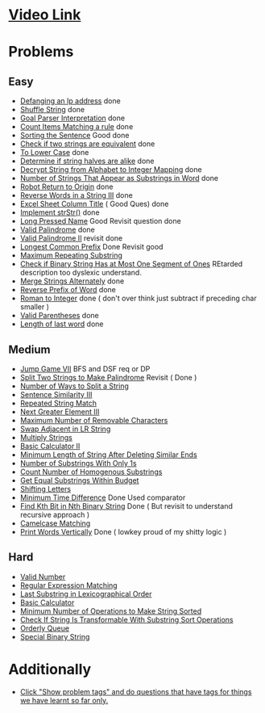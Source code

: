# [Video Link](https://youtu.be/zL1DPZ0Ovlo)

# Problems

## Easy

- [Defanging an Ip address](https://leetcode.com/problems/defanging-an-ip-address/) done
- [Shuffle String](https://leetcode.com/problems/shuffle-string/) done
- [Goal Parser Interpretation](https://leetcode.com/problems/goal-parser-interpretation/) done
- [Count Items Matching a rule](https://leetcode.com/problems/count-items-matching-a-rule/) done
- [Sorting the Sentence](https://leetcode.com/problems/sorting-the-sentence/) Good done
- [Check if two strings are equivalent](https://leetcode.com/problems/check-if-two-string-arrays-are-equivalent/) done
- [To Lower Case](https://leetcode.com/problems/to-lower-case/) done
- [Determine if string halves are alike](https://leetcode.com/problems/determine-if-string-halves-are-alike/) done
- [Decrypt String from Alphabet to Integer Mapping](https://leetcode.com/problems/decrypt-string-from-alphabet-to-integer-mapping/) done
- [Number of Strings That Appear as Substrings in Word](https://leetcode.com/problems/number-of-strings-that-appear-as-substrings-in-word/) done
- [Robot Return to Origin](https://leetcode.com/problems/robot-return-to-origin/) done
- [Reverse Words in a String III](https://leetcode.com/problems/reverse-words-in-a-string-iii/) done 
- [Excel Sheet Column Title](https://leetcode.com/problems/excel-sheet-column-title/) ( Good Ques) done
- [Implement strStr()](https://leetcode.com/problems/implement-strstr/) done 
- [Long Pressed Name](https://leetcode.com/problems/long-pressed-name/) Good Revisit question done
- [Valid Palindrome](https://leetcode.com/problems/valid-palindrome/) done
- [Valid Palindrome II](https://leetcode.com/problems/valid-palindrome-ii/) revisit done
- [Longest Common Prefix](https://leetcode.com/problems/longest-common-prefix/) Done Revisit good
- [Maximum Repeating Substring](https://leetcode.com/problems/maximum-repeating-substring/)
- [Check if Binary String Has at Most One Segment of Ones](https://leetcode.com/problems/check-if-binary-string-has-at-most-one-segment-of-ones/) REtarded description too dyslexic understand.
- [Merge Strings Alternately](https://leetcode.com/problems/merge-strings-alternately/) done
- [Reverse Prefix of Word](https://leetcode.com/problems/reverse-prefix-of-word/) done
- [Roman to Integer](https://leetcode.com/problems/roman-to-integer/) done ( don't over think just subtract if preceding char smaller )
- [Valid Parentheses](https://leetcode.com/problems/valid-parentheses/) done
- [Length of last word](https://leetcode.com/problems/length-of-last-word/) done

## Medium

- [Jump Game VII](https://leetcode.com/problems/jump-game-vii/) BFS and DSF req or DP
- [Split Two Strings to Make Palindrome](https://leetcode.com/problems/split-two-strings-to-make-palindrome/) Revisit ( Done )
- [Number of Ways to Split a String](https://leetcode.com/problems/number-of-ways-to-split-a-string/)
- [Sentence Similarity III](https://leetcode.com/problems/sentence-similarity-iii/)
- [Repeated String Match](https://leetcode.com/problems/repeated-string-match/)
- [Next Greater Element III](https://leetcode.com/problems/next-greater-element-iii/)
- [Maximum Number of Removable Characters](https://leetcode.com/problems/maximum-number-of-removable-characters/)
- [Swap Adjacent in LR String](https://leetcode.com/problems/swap-adjacent-in-lr-string/)
- [Multiply Strings](https://leetcode.com/problems/multiply-strings/)
- [Basic Calculator II](https://leetcode.com/problems/basic-calculator-ii/)
- [Minimum Length of String After Deleting Similar Ends](https://leetcode.com/problems/minimum-length-of-string-after-deleting-similar-ends/)
- [Number of Substrings With Only 1s](https://leetcode.com/problems/number-of-substrings-with-only-1s/)
- [Count Number of Homogenous Substrings](https://leetcode.com/problems/count-number-of-homogenous-substrings/)
- [Get Equal Substrings Within Budget](https://leetcode.com/problems/get-equal-substrings-within-budget/)
- [Shifting Letters](https://leetcode.com/problems/shifting-letters/)
- [Minimum Time Difference](https://leetcode.com/problems/minimum-time-difference/) Done Used comparator
- [Find Kth Bit in Nth Binary String](https://leetcode.com/problems/find-kth-bit-in-nth-binary-string/) Done ( But revisit to understand recursive approach )
- [Camelcase Matching](https://leetcode.com/problems/camelcase-matching/)
- [Print Words Vertically](https://leetcode.com/problems/print-words-vertically/) Done ( lowkey proud of my shitty logic )

## Hard

- [Valid Number](https://leetcode.com/problems/valid-number/)
- [Regular Expression Matching](https://leetcode.com/problems/regular-expression-matching/)
- [Last Substring in Lexicographical Order](https://leetcode.com/problems/last-substring-in-lexicographical-order/)
- [Basic Calculator](https://leetcode.com/problems/basic-calculator/)
- [Minimum Number of Operations to Make String Sorted](https://leetcode.com/problems/minimum-number-of-operations-to-make-string-sorted/)
- [Check If String Is Transformable With Substring Sort Operations](https://leetcode.com/problems/check-if-string-is-transformable-with-substring-sort-operations/)
- [Orderly Queue](https://leetcode.com/problems/orderly-queue/)
- [Special Binary String](https://leetcode.com/problems/special-binary-string/)

# Additionally

- [Click "Show problem tags" and do questions that have tags for things we have learnt so far only.](https://leetcode.com/tag/string/)
